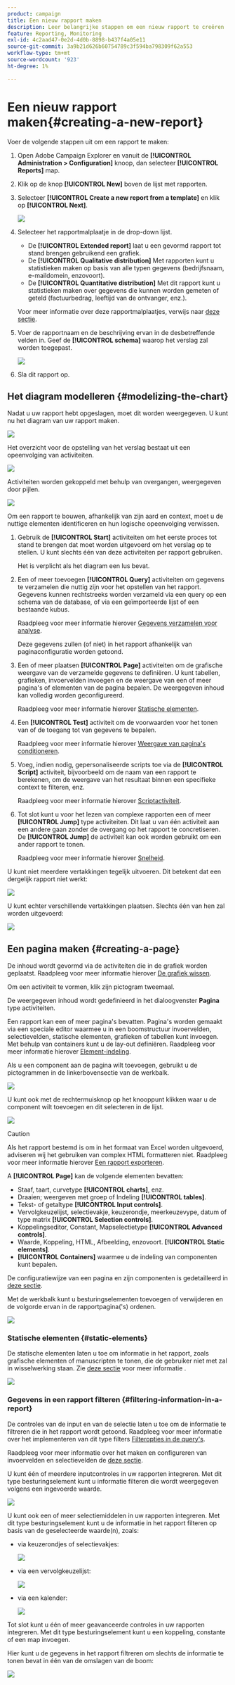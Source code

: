 ```yaml
---
product: campaign
title: Een nieuw rapport maken
description: Leer belangrijke stappen om een nieuw rapport te creëren
feature: Reporting, Monitoring
exl-id: 4c2aad47-0e2d-4d0b-8898-b437f4a05e11
source-git-commit: 3a9b21d626b60754789c3f594ba798309f62a553
workflow-type: tm+mt
source-wordcount: '923'
ht-degree: 1%

---
```


# Een nieuw rapport maken{#creating-a-new-report}



Voer de volgende stappen uit om een rapport te maken:

1. Open Adobe Campaign Explorer en vanuit de **[!UICONTROL Administration > Configuration]** knoop, dan selecteer **[!UICONTROL Reports]** map.
1. Klik op de knop **[!UICONTROL New]** boven de lijst met rapporten.
1. Selecteer **[!UICONTROL Create a new report from a template]** en klik op **[!UICONTROL Next]**.

   ![](assets/s_ncs_advuser_report_wizard_new_01.png)

1. Selecteer het rapportmalplaatje in de drop-down lijst.

   * De **[!UICONTROL Extended report]** laat u een gevormd rapport tot stand brengen gebruikend een grafiek.
   * De **[!UICONTROL Qualitative distribution]** Met rapporten kunt u statistieken maken op basis van alle typen gegevens (bedrijfsnaam, e-maildomein, enzovoort).
   * De **[!UICONTROL Quantitative distribution]** Met dit rapport kunt u statistieken maken over gegevens die kunnen worden gemeten of geteld (factuurbedrag, leeftijd van de ontvanger, enz.).

   Voor meer informatie over deze rapportmalplaatjes, verwijs naar [deze sectie](../../reporting/using/about-descriptive-analysis.md).

1. Voer de rapportnaam en de beschrijving ervan in de desbetreffende velden in. Geef de **[!UICONTROL schema]** waarop het verslag zal worden toegepast.

   ![](assets/s_ncs_advuser_report_wizard_020.png)

1. Sla dit rapport op.

## Het diagram modelleren {#modelizing-the-chart}

Nadat u uw rapport hebt opgeslagen, moet dit worden weergegeven. U kunt nu het diagram van uw rapport maken.

![](assets/s_ncs_user_report_wizard_021.png)

Het overzicht voor de opstelling van het verslag bestaat uit een opeenvolging van activiteiten.

![](assets/s_ncs_advuser_report_wizard_031.png)

Activiteiten worden gekoppeld met behulp van overgangen, weergegeven door pijlen.

![](assets/s_ncs_advuser_report_wizard_032.png)

Om een rapport te bouwen, afhankelijk van zijn aard en context, moet u de nuttige elementen identificeren en hun logische opeenvolging verwissen.

1. Gebruik de **[!UICONTROL Start]** activiteiten om het eerste proces tot stand te brengen dat moet worden uitgevoerd om het verslag op te stellen. U kunt slechts één van deze activiteiten per rapport gebruiken.

   Het is verplicht als het diagram een lus bevat.

1. Een of meer toevoegen **[!UICONTROL Query]** activiteiten om gegevens te verzamelen die nuttig zijn voor het opstellen van het rapport. Gegevens kunnen rechtstreeks worden verzameld via een query op een schema van de database, of via een geïmporteerde lijst of een bestaande kubus.

   Raadpleeg voor meer informatie hierover [Gegevens verzamelen voor analyse](../../reporting/using/collecting-data-to-analyze.md).

   Deze gegevens zullen (of niet) in het rapport afhankelijk van paginaconfiguratie worden getoond.

1. Een of meer plaatsen **[!UICONTROL Page]** activiteiten om de grafische weergave van de verzamelde gegevens te definiëren. U kunt tabellen, grafieken, invoervelden invoegen en de weergave van een of meer pagina&#39;s of elementen van de pagina bepalen. De weergegeven inhoud kan volledig worden geconfigureerd.

   Raadpleeg voor meer informatie hierover [Statische elementen](#static-elements).

1. Een **[!UICONTROL Test]** activiteit om de voorwaarden voor het tonen van of de toegang tot van gegevens te bepalen.

   Raadpleeg voor meer informatie hierover [Weergave van pagina&#39;s conditioneren](../../reporting/using/defining-a-conditional-content.md#conditioning-page-display).

1. Voeg, indien nodig, gepersonaliseerde scripts toe via de **[!UICONTROL Script]** activiteit, bijvoorbeeld om de naam van een rapport te berekenen, om de weergave van het resultaat binnen een specifieke context te filteren, enz.

   Raadpleeg voor meer informatie hierover [Scriptactiviteit](../../reporting/using/advanced-functionalities.md#script-activity).

1. Tot slot kunt u voor het lezen van complexe rapporten een of meer **[!UICONTROL Jump]** type activiteiten. Dit laat u van één activiteit aan een andere gaan zonder de overgang op het rapport te concretiseren. De **[!UICONTROL Jump]** de activiteit kan ook worden gebruikt om een ander rapport te tonen.

   Raadpleeg voor meer informatie hierover [Snelheid](../../reporting/using/advanced-functionalities.md#jump-activity).

U kunt niet meerdere vertakkingen tegelijk uitvoeren. Dit betekent dat een dergelijk rapport niet werkt:

![](assets/reporting_graph_sample_ko.png)

U kunt echter verschillende vertakkingen plaatsen. Slechts één van hen zal worden uitgevoerd:

![](assets/reporting_graph_sample_ok.png)

## Een pagina maken {#creating-a-page}

De inhoud wordt gevormd via de activiteiten die in de grafiek worden geplaatst. Raadpleeg voor meer informatie hierover [De grafiek wissen](#modelizing-the-chart).

Om een activiteit te vormen, klik zijn pictogram tweemaal.

De weergegeven inhoud wordt gedefinieerd in het dialoogvenster **Pagina** type activiteiten.

Een rapport kan een of meer pagina&#39;s bevatten. Pagina&#39;s worden gemaakt via een speciale editor waarmee u in een boomstructuur invoervelden, selectievelden, statische elementen, grafieken of tabellen kunt invoegen. Met behulp van containers kunt u de lay-out definiëren. Raadpleeg voor meer informatie hierover [Element-indeling](../../reporting/using/element-layout.md).

Als u een component aan de pagina wilt toevoegen, gebruikt u de pictogrammen in de linkerbovensectie van de werkbalk.

![](assets/reporting_add_component_in_page.png)

U kunt ook met de rechtermuisknop op het knooppunt klikken waar u de component wilt toevoegen en dit selecteren in de lijst.

![](assets/s_ncs_advuser_report_wizard_09.png)

>[!CAUTION]
>
>Als het rapport bestemd is om in het formaat van Excel worden uitgevoerd, adviseren wij het gebruiken van complex HTML formatteren niet. Raadpleeg voor meer informatie hierover [Een rapport exporteren](../../reporting/using/actions-on-reports.md#exporting-a-report).

A **[!UICONTROL Page]** kan de volgende elementen bevatten:

* Staaf, taart, curvetype **[!UICONTROL charts]**, enz.
* Draaien; weergeven met groep of Indeling **[!UICONTROL tables]**.
* Tekst- of getaltype **[!UICONTROL Input controls]**.
* Vervolgkeuzelijst, selectievakje, keuzerondje, meerkeuzevype, datum of type matrix **[!UICONTROL Selection controls]**.
* Koppelingseditor, Constant, Mapselectietype **[!UICONTROL Advanced controls]**.
* Waarde, Koppeling, HTML, Afbeelding, enzovoort. **[!UICONTROL Static elements]**.
* **[!UICONTROL Containers]** waarmee u de indeling van componenten kunt bepalen.

De configuratiewijze van een pagina en zijn componenten is gedetailleerd in [deze sectie](../../web/using/about-web-forms.md).

Met de werkbalk kunt u besturingselementen toevoegen of verwijderen en de volgorde ervan in de rapportpagina(&#39;s) ordenen.

![](assets/s_ncs_advuser_report_wizard_08.png)

### Statische elementen {#static-elements}

De statische elementen laten u toe om informatie in het rapport, zoals grafische elementen of manuscripten te tonen, die de gebruiker niet met zal in wisselwerking staan. Zie [deze sectie](../../web/using/static-elements-in-a-web-form.md#inserting-html-content) voor meer informatie .

![](assets/s_advuser_report_page_activity_03.png)

### Gegevens in een rapport filteren {#filtering-information-in-a-report}

De controles van de input en van de selectie laten u toe om de informatie te filtreren die in het rapport wordt getoond. Raadpleeg voor meer informatie over het implementeren van dit type filters [Filteropties in de query&#39;s](../../reporting/using/collecting-data-to-analyze.md#filtering-options-in-the-queries).

Raadpleeg voor meer informatie over het maken en configureren van invoervelden en selectievelden de [deze sectie](../../web/using/about-web-forms.md).

U kunt één of meerdere inputcontroles in uw rapporten integreren. Met dit type besturingselement kunt u informatie filteren die wordt weergegeven volgens een ingevoerde waarde.

![](assets/reporting_control_text.png)

U kunt ook een of meer selectiemiddelen in uw rapporten integreren. Met dit type besturingselement kunt u de informatie in het rapport filteren op basis van de geselecteerde waarde(n), zoals:

* via keuzerondjes of selectievakjes:

  ![](assets/reporting_radio_buttons.png)

* via een vervolgkeuzelijst:

  ![](assets/reporting_control_list.png)

* via een kalender:

  ![](assets/reporting_control_date.png)

Tot slot kunt u één of meer geavanceerde controles in uw rapporten integreren. Met dit type besturingselement kunt u een koppeling, constante of een map invoegen.

Hier kunt u de gegevens in het rapport filtreren om slechts de informatie te tonen bevat in één van de omslagen van de boom:

![](assets/reporting_control_folder.png)
